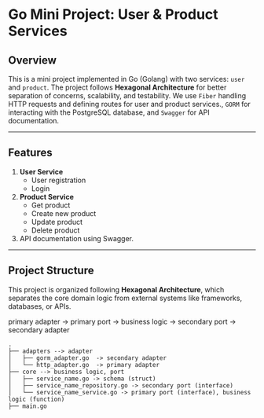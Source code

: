 # Go Mini Project: User & Product Services

## Overview
This is a mini project implemented in Go (Golang) with two services: `user` and `product`. The project follows **Hexagonal Architecture** for better separation of concerns, scalability, and testability. We use `Fiber` handling HTTP requests and defining routes for user and product services., `GORM` for interacting with the PostgreSQL database, and `Swagger` for API documentation.

---

## Features
1. **User Service**
   - User registration
   - Login
2. **Product Service**
   - Get product
   - Create new product
   - Update product
   - Delete product
3. API documentation using Swagger.

---

## Project Structure
This project is organized following **Hexagonal Architecture**, which separates the core domain logic from external systems like frameworks, databases, or APIs.

primary adapter -> primary port -> business logic -> secondary port -> secondary adapter


```
.
├── adapters --> adapter
│   ├── gorm_adapter.go  -> secondary adapter
│   └── http_adapter.go  -> primary adapter
├── core --> business logic, port
│   ├── service_name.go -> schema (struct)
│   ├── service_name_repository.go -> secondary port (interface)
│   └── service_name_service.go -> primary port (interface), business logic (function)
├── main.go

```

